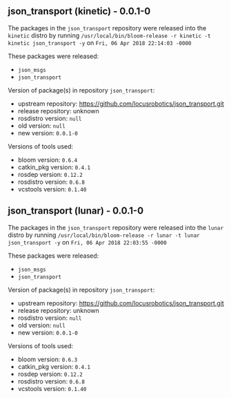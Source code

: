 ## json_transport (kinetic) - 0.0.1-0

The packages in the `json_transport` repository were released into the `kinetic` distro by running `/usr/local/bin/bloom-release -r kinetic -t kinetic json_transport -y` on `Fri, 06 Apr 2018 22:14:03 -0000`

These packages were released:
- `json_msgs`
- `json_transport`

Version of package(s) in repository `json_transport`:

- upstream repository: https://github.com/locusrobotics/json_transport.git
- release repository: unknown
- rosdistro version: `null`
- old version: `null`
- new version: `0.0.1-0`

Versions of tools used:

- bloom version: `0.6.4`
- catkin_pkg version: `0.4.1`
- rosdep version: `0.12.2`
- rosdistro version: `0.6.8`
- vcstools version: `0.1.40`


## json_transport (lunar) - 0.0.1-0

The packages in the `json_transport` repository were released into the `lunar` distro by running `/usr/local/bin/bloom-release -r lunar -t lunar json_transport -y` on `Fri, 06 Apr 2018 22:03:55 -0000`

These packages were released:
- `json_msgs`
- `json_transport`

Version of package(s) in repository `json_transport`:

- upstream repository: https://github.com/locusrobotics/json_transport.git
- release repository: unknown
- rosdistro version: `null`
- old version: `null`
- new version: `0.0.1-0`

Versions of tools used:

- bloom version: `0.6.3`
- catkin_pkg version: `0.4.1`
- rosdep version: `0.12.2`
- rosdistro version: `0.6.8`
- vcstools version: `0.1.40`


